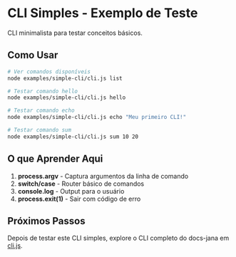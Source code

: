 # CLI Simples - Exemplo de Teste

CLI minimalista para testar conceitos básicos.

## Como Usar

```bash
# Ver comandos disponíveis
node examples/simple-cli/cli.js list

# Testar comando hello
node examples/simple-cli/cli.js hello

# Testar comando echo
node examples/simple-cli/cli.js echo "Meu primeiro CLI!"

# Testar comando sum
node examples/simple-cli/cli.js sum 10 20
```

## O que Aprender Aqui

1. **process.argv** - Captura argumentos da linha de comando
2. **switch/case** - Router básico de comandos
3. **console.log** - Output para o usuário
4. **process.exit(1)** - Sair com código de erro

## Próximos Passos

Depois de testar este CLI simples, explore o CLI completo do docs-jana em [cli.js](../../cli.js).
